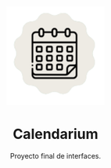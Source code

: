
<div align="center">


  <img src="img/logo.png" alt="logo" width="200" height="auto" />
  <h1>Calendarium</h1>
  
  <p>
    Proyecto final de interfaces.
  </p>
 
